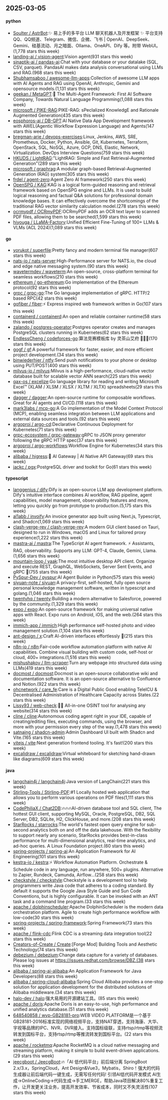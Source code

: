 ## 2025-03-05

#### python
* [Soulter / AstrBot](https://github.com/Soulter/AstrBot):✨ 易上手的多平台 LLM 聊天机器人及开发框架 ✨ 平台支持 QQ、QQ频道、Telegram、微信、企微、飞书 | OpenAI、DeepSeek、Gemini、硅基流动、月之暗面、Ollama、OneAPI、Dify 等。附带 WebUI。(1,778 stars this week)
* [landing-ai / vision-agent](https://github.com/landing-ai/vision-agent):Vision agent(931 stars this week)
* [sinaptik-ai / pandas-ai](https://github.com/sinaptik-ai/pandas-ai):Chat with your database or your datalake (SQL, CSV, parquet). PandasAI makes data analysis conversational using LLMs and RAG.(968 stars this week)
* [Shubhamsaboo / awesome-llm-apps](https://github.com/Shubhamsaboo/awesome-llm-apps):Collection of awesome LLM apps with AI Agents and RAG using OpenAI, Anthropic, Gemini and opensource models.(1,131 stars this week)
* [geekan / MetaGPT](https://github.com/geekan/MetaGPT):🌟 The Multi-Agent Framework: First AI Software Company, Towards Natural Language Programming(1,088 stars this week)
* [microsoft / PIKE-RAG](https://github.com/microsoft/PIKE-RAG):PIKE-RAG: sPecIalized KnowledgE and Rationale Augmented Generation(435 stars this week)
* [eosphoros-ai / DB-GPT](https://github.com/eosphoros-ai/DB-GPT):AI Native Data App Development framework with AWEL(Agentic Workflow Expression Language) and Agents(147 stars this week)
* [bregman-arie / devops-exercises](https://github.com/bregman-arie/devops-exercises):Linux, Jenkins, AWS, SRE, Prometheus, Docker, Python, Ansible, Git, Kubernetes, Terraform, OpenStack, SQL, NoSQL, Azure, GCP, DNS, Elastic, Network, Virtualization. DevOps Interview Questions(759 stars this week)
* [HKUDS / LightRAG](https://github.com/HKUDS/LightRAG):"LightRAG: Simple and Fast Retrieval-Augmented Generation"(289 stars this week)
* [microsoft / graphrag](https://github.com/microsoft/graphrag):A modular graph-based Retrieval-Augmented Generation (RAG) system(305 stars this week)
* [frdel / agent-zero](https://github.com/frdel/agent-zero):Agent Zero AI framework(250 stars this week)
* [OpenSPG / KAG](https://github.com/OpenSPG/KAG):KAG is a logical form-guided reasoning and retrieval framework based on OpenSPG engine and LLMs. It is used to build logical reasoning and factual Q&A solutions for professional domain knowledge bases. It can effectively overcome the shortcomings of the traditional RAG vector similarity calculation model.(278 stars this week)
* [ocrmypdf / OCRmyPDF](https://github.com/ocrmypdf/OCRmyPDF):OCRmyPDF adds an OCR text layer to scanned PDF files, allowing them to be searched(1,599 stars this week)
* [hiyouga / LLaMA-Factory](https://github.com/hiyouga/LLaMA-Factory):Unified Efficient Fine-Tuning of 100+ LLMs & VLMs (ACL 2024)(1,089 stars this week)

#### go
* [yorukot / superfile](https://github.com/yorukot/superfile):Pretty fancy and modern terminal file manager(607 stars this week)
* [nats-io / nats-server](https://github.com/nats-io/nats-server):High-Performance server for NATS.io, the cloud and edge native messaging system.(90 stars this week)
* [wavetermdev / waveterm](https://github.com/wavetermdev/waveterm):An open-source, cross-platform terminal for seamless workflows(210 stars this week)
* [ethereum / go-ethereum](https://github.com/ethereum/go-ethereum):Go implementation of the Ethereum protocol(92 stars this week)
* [grpc / grpc-go](https://github.com/grpc/grpc-go):The Go language implementation of gRPC. HTTP/2 based RPC(42 stars this week)
* [gofiber / fiber](https://github.com/gofiber/fiber):⚡️ Express inspired web framework written in Go(107 stars this week)
* [containerd / containerd](https://github.com/containerd/containerd):An open and reliable container runtime(58 stars this week)
* [zalando / postgres-operator](https://github.com/zalando/postgres-operator):Postgres operator creates and manages PostgreSQL clusters running in Kubernetes(62 stars this week)
* [EndlessCheng / codeforces-go](https://github.com/EndlessCheng/codeforces-go):算法竞赛模板库 by 灵茶山艾府 💭💡🎈(170 stars this week)
* [gogf / gf](https://github.com/gogf/gf):A powerful framework for faster, easier, and more efficient project development.(34 stars this week)
* [binwiederhier / ntfy](https://github.com/binwiederhier/ntfy):Send push notifications to your phone or desktop using PUT/POST(400 stars this week)
* [milvus-io / milvus](https://github.com/milvus-io/milvus):Milvus is a high-performance, cloud-native vector database built for scalable vector ANN search(225 stars this week)
* [qax-os / excelize](https://github.com/qax-os/excelize):Go language library for reading and writing Microsoft Excel™ (XLAM / XLSM / XLSX / XLTM / XLTX) spreadsheets(29 stars this week)
* [dagger / dagger](https://github.com/dagger/dagger):An open-source runtime for composable workflows. Great for AI agents and CI/CD.(118 stars this week)
* [mark3labs / mcp-go](https://github.com/mark3labs/mcp-go):A Go implementation of the Model Context Protocol (MCP), enabling seamless integration between LLM applications and external data sources and tools.(92 stars this week)
* [argoproj / argo-cd](https://github.com/argoproj/argo-cd):Declarative Continuous Deployment for Kubernetes(71 stars this week)
* [grpc-ecosystem / grpc-gateway](https://github.com/grpc-ecosystem/grpc-gateway):gRPC to JSON proxy generator following the gRPC HTTP spec(37 stars this week)
* [argoproj / argo-workflows](https://github.com/argoproj/argo-workflows):Workflow Engine for Kubernetes(34 stars this week)
* [alibaba / higress](https://github.com/alibaba/higress):🤖 AI Gateway | AI Native API Gateway(69 stars this week)
* [jackc / pgx](https://github.com/jackc/pgx):PostgreSQL driver and toolkit for Go(61 stars this week)

#### typescript
* [langgenius / dify](https://github.com/langgenius/dify):Dify is an open-source LLM app development platform. Dify's intuitive interface combines AI workflow, RAG pipeline, agent capabilities, model management, observability features and more, letting you quickly go from prototype to production.(5,175 stars this week)
* [al1abb / invoify](https://github.com/al1abb/invoify):An invoice generator app built using Next.js, Typescript, and Shadcn(1,069 stars this week)
* [clash-verge-rev / clash-verge-rev](https://github.com/clash-verge-rev/clash-verge-rev):A modern GUI client based on Tauri, designed to run in Windows, macOS and Linux for tailored proxy experience(1,222 stars this week)
* [mastra-ai / mastra](https://github.com/mastra-ai/mastra):The TypeScript AI agent framework. ⚡ Assistants, RAG, observability. Supports any LLM: GPT-4, Claude, Gemini, Llama.(1,656 stars this week)
* [mountain-loop / yaak](https://github.com/mountain-loop/yaak):The most intuitive desktop API client. Organize and execute REST, GraphQL, WebSockets, Server Sent Events, and gRPC 🦬(755 stars this week)
* [PySpur-Dev / pyspur](https://github.com/PySpur-Dev/pyspur):AI Agent Builder in Python(575 stars this week)
* [siyuan-note / siyuan](https://github.com/siyuan-note/siyuan):A privacy-first, self-hosted, fully open source personal knowledge management software, written in typescript and golang.(1,046 stars this week)
* [twentyhq / twenty](https://github.com/twentyhq/twenty):Building a modern alternative to Salesforce, powered by the community.(1,329 stars this week)
* [expo / expo](https://github.com/expo/expo):An open-source framework for making universal native apps with React. Expo runs on Android, iOS, and the web.(264 stars this week)
* [immich-app / immich](https://github.com/immich-app/immich):High performance self-hosted photo and video management solution.(1,104 stars this week)
* [ant-design / x](https://github.com/ant-design/x):Craft AI-driven interfaces effortlessly 🤖(215 stars this week)
* [n8n-io / n8n](https://github.com/n8n-io/n8n):Fair-code workflow automation platform with native AI capabilities. Combine visual building with custom code, self-host or cloud, 400+ integrations.(1,516 stars this week)
* [mishushakov / llm-scraper](https://github.com/mishushakov/llm-scraper):Turn any webpage into structured data using LLMs(419 stars this week)
* [docmost / docmost](https://github.com/docmost/docmost):Docmost is an open-source collaborative wiki and documentation software. It is an open-source alternative to Confluence and Notion.(922 stars this week)
* [ohcnetwork / care_fe](https://github.com/ohcnetwork/care_fe):Care is a Digital Public Good enabling TeleICU & Decentralised Administration of Healthcare Capacity across States.(22 stars this week)
* [Lissy93 / web-check](https://github.com/Lissy93/web-check):🕵️‍♂️ All-in-one OSINT tool for analysing any website(314 stars this week)
* [cline / cline](https://github.com/cline/cline):Autonomous coding agent right in your IDE, capable of creating/editing files, executing commands, using the browser, and more with your permission every step of the way.(1,478 stars this week)
* [satnaing / shadcn-admin](https://github.com/satnaing/shadcn-admin):Admin Dashboard UI built with Shadcn and Vite.(165 stars this week)
* [vitejs / vite](https://github.com/vitejs/vite):Next generation frontend tooling. It's fast!(200 stars this week)
* [excalidraw / excalidraw](https://github.com/excalidraw/excalidraw):Virtual whiteboard for sketching hand-drawn like diagrams(609 stars this week)

#### java
* [langchain4j / langchain4j](https://github.com/langchain4j/langchain4j):Java version of LangChain(221 stars this week)
* [Stirling-Tools / Stirling-PDF](https://github.com/Stirling-Tools/Stirling-PDF):#1 Locally hosted web application that allows you to perform various operations on PDF files(1,111 stars this week)
* [CodePhiliaX / Chat2DB](https://github.com/CodePhiliaX/Chat2DB):🔥🔥🔥AI-driven database tool and SQL client, The hottest GUI client, supporting MySQL, Oracle, PostgreSQL, DB2, SQL Server, DB2, SQLite, H2, ClickHouse, and more.(208 stars this week)
* [StarRocks / starrocks](https://github.com/StarRocks/starrocks):The world's fastest open query engine for sub-second analytics both on and off the data lakehouse. With the flexibility to support nearly any scenario, StarRocks provides best-in-class performance for multi-dimensional analytics, real-time analytics, and ad-hoc queries. A Linux Foundation project.(60 stars this week)
* [spring-projects / spring-ai](https://github.com/spring-projects/spring-ai):An Application Framework for AI Engineering(101 stars this week)
* [kestra-io / kestra](https://github.com/kestra-io/kestra):⚡ Workflow Automation Platform. Orchestrate & Schedule code in any language, run anywhere, 500+ plugins. Alternative to Zapier, Rundeck, Camunda, Airflow...(258 stars this week)
* [checkstyle / checkstyle](https://github.com/checkstyle/checkstyle):Checkstyle is a development tool to help programmers write Java code that adheres to a coding standard. By default it supports the Google Java Style Guide and Sun Code Conventions, but is highly configurable. It can be invoked with an ANT task and a command line program.(33 stars this week)
* [apache / dolphinscheduler](https://github.com/apache/dolphinscheduler):Apache DolphinScheduler is the modern data orchestration platform. Agile to create high performance workflow with low-code(30 stars this week)
* [spring-projects / spring-framework](https://github.com/spring-projects/spring-framework):Spring Framework(73 stars this week)
* [apache / flink-cdc](https://github.com/apache/flink-cdc):Flink CDC is a streaming data integration tool(22 stars this week)
* [Creators-of-Create / Create](https://github.com/Creators-of-Create/Create):[Forge Mod] Building Tools and Aesthetic Technology(74 stars this week)
* [debezium / debezium](https://github.com/debezium/debezium):Change data capture for a variety of databases. Please log issues at https://issues.redhat.com/browse/DBZ.(38 stars this week)
* [alibaba / spring-ai-alibaba](https://github.com/alibaba/spring-ai-alibaba):An Application Framework for Java Developers(88 stars this week)
* [alibaba / spring-cloud-alibaba](https://github.com/alibaba/spring-cloud-alibaba):Spring Cloud Alibaba provides a one-stop solution for application development for the distributed solutions of Alibaba middleware.(34 stars this week)
* [halo-dev / halo](https://github.com/halo-dev/halo):强大易用的开源建站工具。(85 stars this week)
* [apache / doris](https://github.com/apache/doris):Apache Doris is an easy-to-use, high performance and unified analytics database.(51 stars this week)
* [648540858 / wvp-GB28181-pro](https://github.com/648540858/wvp-GB28181-pro):WEB VIDEO PLATFORM是一个基于GB28181-2016标准实现的网络视频平台，支持NAT穿透，支持海康、大华、宇视等品牌的IPC、NVR、DVR接入。支持国标级联，支持rtsp/rtmp等视频流转发到国标平台，支持rtsp/rtmp等推流转发到国标平台。(22 stars this week)
* [apache / rocketmq](https://github.com/apache/rocketmq):Apache RocketMQ is a cloud native messaging and streaming platform, making it simple to build event-driven applications.(29 stars this week)
* [jeecgboot / JeecgBoot](https://github.com/jeecgboot/JeecgBoot):🔥「AI 低代码平台」前后端分离 SpringBoot 2.x/3.x，SpringCloud，Ant Design&Vue3，Mybatis，Shiro！强大的代码生成器让前后端代码一键生成，无需写任何代码! 引领AI低代码开发模式 AI生成->OnlineCoding->代码生成->手工MERGE，帮助Java项目解决80%重复工作，让开发更关注业务，提高开发效率、节省成本，同时又不失灵活性(107 stars this week)
